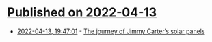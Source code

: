 # [Published on 2022-04-13](index.md)

* [2022-04-13, 19:47:01](https://news.ycombinator.com/item?id=31019349) - [The journey of Jimmy Carter’s solar panels](https://www.powerhome.com/the-journey-of-jimmy-carters-solar-panels/)
